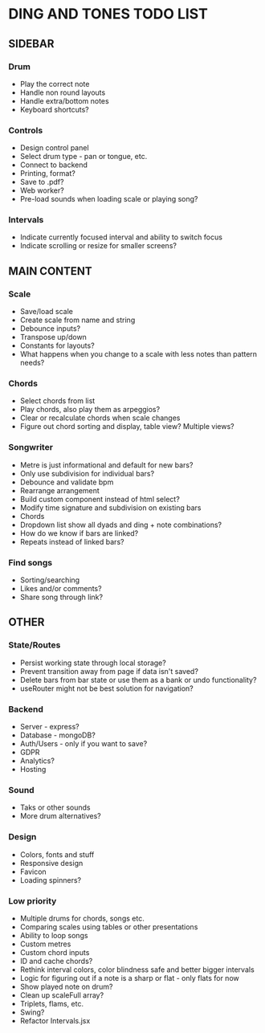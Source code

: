 # DING AND TONES TODO LIST

## SIDEBAR

### Drum

* Play the correct note
* Handle non round layouts
* Handle extra/bottom notes
* Keyboard shortcuts?

### Controls

* Design control panel
* Select drum type - pan or tongue, etc.
* Connect to backend
* Printing, format?
* Save to .pdf?
* Web worker?
* Pre-load sounds when loading scale or playing song?

### Intervals

* Indicate currently focused interval and ability to switch focus
* Indicate scrolling or resize for smaller screens?

## MAIN CONTENT

### Scale

* Save/load scale
* Create scale from name and string
* Debounce inputs?
* Transpose up/down
* Constants for layouts?
* What happens when you change to a scale with less notes than pattern needs?

### Chords

* Select chords from list
* Play chords, also play them as arpeggios?
* Clear or recalculate chords when scale changes
* Figure out chord sorting and display, table view? Multiple views?

### Songwriter

* Metre is just informational and default for new bars?
* Only use subdivision for individual bars?
* Debounce and validate bpm
* Rearrange arrangement
* Build custom component instead of html select?
* Modify time signature and subdivision on existing bars
* Chords
* Dropdown list show all dyads and ding + note combinations?
* How do we know if bars are linked?
* Repeats instead of linked bars?

### Find songs

* Sorting/searching
* Likes and/or comments?
* Share song through link?

## OTHER

### State/Routes

* Persist working state through local storage?
* Prevent transition away from page if data isn't saved?
* Delete bars from bar state or use them as a bank or undo functionality?
* useRouter might not be best solution for navigation?

### Backend

* Server - express?
* Database - mongoDB?
* Auth/Users - only if you want to save?
* GDPR
* Analytics?
* Hosting

### Sound

* Taks or other sounds
* More drum alternatives?

### Design

* Colors, fonts and stuff
* Responsive design
* Favicon
* Loading spinners?

### Low priority

* Multiple drums for chords, songs etc.
* Comparing scales using tables or other presentations
* Ability to loop songs
* Custom metres
* Custom chord inputs
* ID and cache chords?
* Rethink interval colors, color blindness safe and better bigger intervals
* Logic for figuring out if a note is a sharp or flat - only flats for now
* Show played note on drum?
* Clean up scaleFull array?
* Triplets, flams, etc.
* Swing?
* Refactor Intervals.jsx
